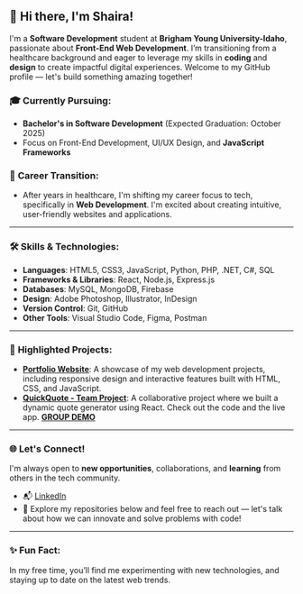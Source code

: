 ## 👋 Hi there, I'm Shaira!

I'm a **Software Development** student at **Brigham Young University-Idaho**, passionate about **Front-End Web Development**. I’m transitioning from a healthcare background and eager to leverage my skills in **coding** and **design** to create impactful digital experiences. Welcome to my GitHub profile — let's build something amazing together!

### 🎓 **Currently Pursuing**:

* **Bachelor's in Software Development** (Expected Graduation: October 2025)
* Focus on Front-End Development, UI/UX Design, and **JavaScript Frameworks**

### 💼 **Career Transition**:

* After years in healthcare, I'm shifting my career focus to tech, specifically in **Web Development**. I'm excited about creating intuitive, user-friendly websites and applications.

---

### 🛠️ **Skills & Technologies**:

* **Languages**: HTML5, CSS3, JavaScript, Python, PHP, .NET, C#, SQL
* **Frameworks & Libraries**: React, Node.js, Express.js
* **Databases**: MySQL, MongoDB, Firebase
* **Design**: Adobe Photoshop, Illustrator, InDesign
* **Version Control**: Git, GitHub
* **Other Tools**: Visual Studio Code, Figma, Postman

---

### 🚀 **Highlighted Projects**:

* **[Portfolio Website](https://silos-sk.github.io/portfolio/)**: A showcase of my web development projects, including responsive design and interactive features built with HTML, CSS, and JavaScript.
* **[QuickQuote - Team Project](https://github.com/kellyannclark/quickquote)**: A collaborative project where we built a dynamic quote generator using React. Check out the code and the live app. **[GROUP DEMO](https://www.youtube.com/watch?v=NgJ4p4K4ccs)**


---

### 🌐 **Let's Connect!**

I'm always open to **new opportunities**, collaborations, and **learning** from others in the tech community.

* 📬 [LinkedIn](https://linkedin.com/in/shaira-silos)
* 📂 Explore my repositories below and feel free to reach out — let's talk about how we can innovate and solve problems with code!

---

### ✨ **Fun Fact**:

In my free time, you’ll find me experimenting with new technologies, and staying up to date on the latest web trends.
